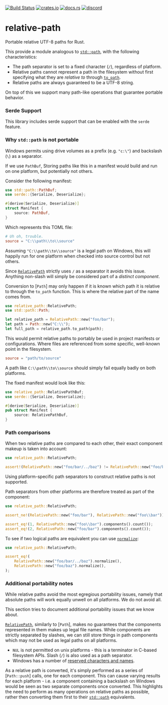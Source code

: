 [![Build Status](https://github.com/udoprog/relative-path/workflows/Rust/badge.svg)](https://github.com/udoprog/relative-path/actions)
[![crates.io](https://img.shields.io/crates/v/relative-path.svg?maxAge=2592000)](https://crates.io/crates/relative-path)
[![docs.rs](https://docs.rs/relative-path/badge.svg)](https://docs.rs/relative-path)
[![discord](https://img.shields.io/discord/558644981137670144.svg?logo=discord&style=flat-square)](https://discord.gg/v5AeNkT)

# relative-path

Portable relative UTF-8 paths for Rust.

This provide a module analogous to [`std::path`], with the following characteristics:

* The path separator is set to a fixed character (`/`), regardless of platform.
* Relative paths cannot represent a path in the filesystem without first specifying what they
  are *relative to* through [`to_path`].
* Relative paths are always guaranteed to be a UTF-8 string.

On top of this we support many path-like operations that guarantee portable behavior.

### Serde Support

This library includes serde support that can be enabled with the `serde` feature.

### Why `std::path` is not portable

Windows permits using drive volumes as a prefix (e.g. `"c:\"`) and backslash (`\`) as a separator.

If we use `PathBuf`, Storing paths like this in a manifest would build and run on one platform, but potentially not others.

Consider the following manifest:

```rust
use std::path::PathBuf;
use serde::{Serialize, Deserialize};

#[derive(Serialize, Deserialize)]
struct Manifest {
    source: PathBuf,
}
```

Which represents this TOML file:

```toml
# Uh oh, trouble.
source = "C:\\path\\to\\source"
```

Assuming `"C:\\path\\to\\source"` is a legal path on Windows, this will
happily run for one platform when checked into source control but not others.

Since [`RelativePath`] strictly uses `/` as a separator it avoids this issue.
Anything non-slash will simply be considered part of a *distinct component*.

Conversion to [`Path`] may only happen if it is known which path it is relative to through the
`to_path` function. This is where the relative part of the name comes from.

```rust
use relative_path::RelativePath;
use std::path::Path;

let relative_path = RelativePath::new("foo/bar");
let path = Path::new("C:\\");
let full_path = relative_path.to_path(path);
```

This would permit relative paths to portably be used in project manifests or configurations.
Where files are referenced from some specific, well-known point in the filesystem.

```toml
source = "path/to/source"
```

A path like `C:\\path\\to\\source` should simply fail equally badly on both platforms.

The fixed manifest would look like this:

```rust
use relative_path::RelativePathBuf;
use serde::{Serialize, Deserialize};

#[derive(Serialize, Deserialize)]
pub struct Manifest {
    source: RelativePathBuf,
}
```

### Path comparisons

When two relative paths are compared to each other, their exact component makeup is taken into
account:

```rust
use relative_path::RelativePath;

assert!(RelativePath::new("foo/bar/../baz") != RelativePath::new("foo/baz"));
```

Using platform-specific path separators to construct relative paths is not supported.

Path separators from other platforms are therefore treated as part of the component:

```rust
use relative_path::RelativePath;

assert_ne!(RelativePath::new("foo/bar"), RelativePath::new("foo\\bar"));

assert_eq!(1, RelativePath::new("foo\\bar").components().count());
assert_eq!(2, RelativePath::new("foo/bar").components().count());
```

To see if two logical paths are equivalent you can use [`normalize`]:

```rust
use relative_path::RelativePath;

assert_eq!(
    RelativePath::new("foo/bar/../baz").normalize(),
    RelativePath::new("foo/baz").normalize(),
);
```

### Additional portability notes

While relative paths avoid the most egregious portability issues, namely that absolute paths will work equally unwell on all platforms.
We do not avoid all.

This section tries to document additional portability issues that we know
about.

[`RelativePath`], similarly to [`Path`], makes no guarantees that the components represented in them
makes up legal file names.
While components are strictly separated by slashes, we can still store things in path components which may not be used as legal paths on all platforms.

* `NUL` is not permitted on unix platforms - this is a terminator in C-based filesystem APIs. Slash
(`/`) is also used as a path separator.
* Windows has a number of [reserved characters and names][windows-reserved].

As a relative path is converted, it's simply performed as a series of [`Path::push`] calls, one for each component.
This can cause varying results for each platform - i.e. a component containing a backslash on Windows would be seen as two separate components once converted.
This highlights the need to perform as many operations on relative paths as possible, rather then converting them first to their [`std::path`] equivalents.

[windows-reserved]: https://msdn.microsoft.com/en-us/library/windows/desktop/aa365247(v=vs.85).aspx
[`RelativePath`]: https://docs.rs/relative-path/1/relative_path/struct.RelativePath.html
[`to_path`]: https://docs.rs/relative-path/1/relative_path/struct.RelativePath.html#method.to_path
[`normalize`]: https://docs.rs/relative-path/1/relative_path/struct.RelativePath.html#method.normalize
[`None`]: https://doc.rust-lang.org/std/option/enum.Option.html
[`std::path`]: https://doc.rust-lang.org/std/path/index.html
